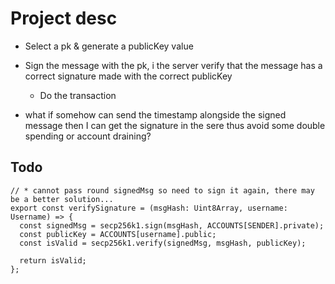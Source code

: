 # Project desc

- Select a pk & generate a publicKey value
- Sign the message with the pk, i the server verify that the message has a correct signature made with the correct publicKey
  - Do the transaction
- what if somehow can send the timestamp alongside the signed message then I can get the signature in the sere thus avoid some double spending or account draining?

  <Head>
        <title>Create Next App</title>
        <meta name="description" content="Generated by create next app" />
        <meta name="viewport" content="width=device-width, initial-scale=1" />
        <link rel="icon" href="/favicon.ico" />
  </Head>

## Todo

```tsx
// * cannot pass round signedMsg so need to sign it again, there may be a better solution...
export const verifySignature = (msgHash: Uint8Array, username: Username) => {
  const signedMsg = secp256k1.sign(msgHash, ACCOUNTS[SENDER].private);
  const publicKey = ACCOUNTS[username].public;
  const isValid = secp256k1.verify(signedMsg, msgHash, publicKey);

  return isValid;
};
```
